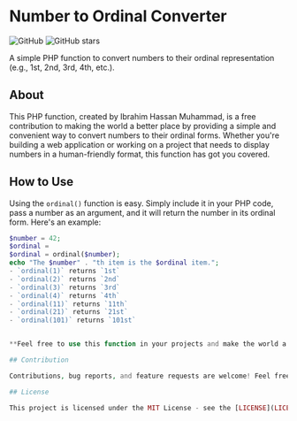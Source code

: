 # Number to Ordinal Converter

![GitHub](https://img.shields.io/github/license/ibkhaleal/convert-number-to-ordinal-in-php)
![GitHub stars](https://img.shields.io/github/stars/ibkhaleal/convert-number-to-ordinal-in-php?style=social)

A simple PHP function to convert numbers to their ordinal representation (e.g., 1st, 2nd, 3rd, 4th, etc.).

## About

This PHP function, created by Ibrahim Hassan Muhammad, is a free contribution to making the world a better place by providing a simple and convenient way to convert numbers to their ordinal forms. Whether you're building a web application or working on a project that needs to display numbers in a human-friendly format, this function has got you covered.

## How to Use

Using the `ordinal()` function is easy. Simply include it in your PHP code, pass a number as an argument, and it will return the number in its ordinal form. Here's an example:

```php
$number = 42;
$ordinal =
$ordinal = ordinal($number);
echo "The $number" . "th item is the $ordinal item.";
- `ordinal(1)` returns `1st`
- `ordinal(2)` returns `2nd`
- `ordinal(3)` returns `3rd`
- `ordinal(4)` returns `4th`
- `ordinal(11)` returns `11th`
- `ordinal(21)` returns `21st`
- `ordinal(101)` returns `101st`


**Feel free to use this function in your projects and make the world a better place, one ordinal number at a time!** 🌍✨

## Contribution

Contributions, bug reports, and feature requests are welcome! Feel free to create issues or pull requests to improve this function.

## License

This project is licensed under the MIT License - see the [LICENSE](LICENSE) file for details.
